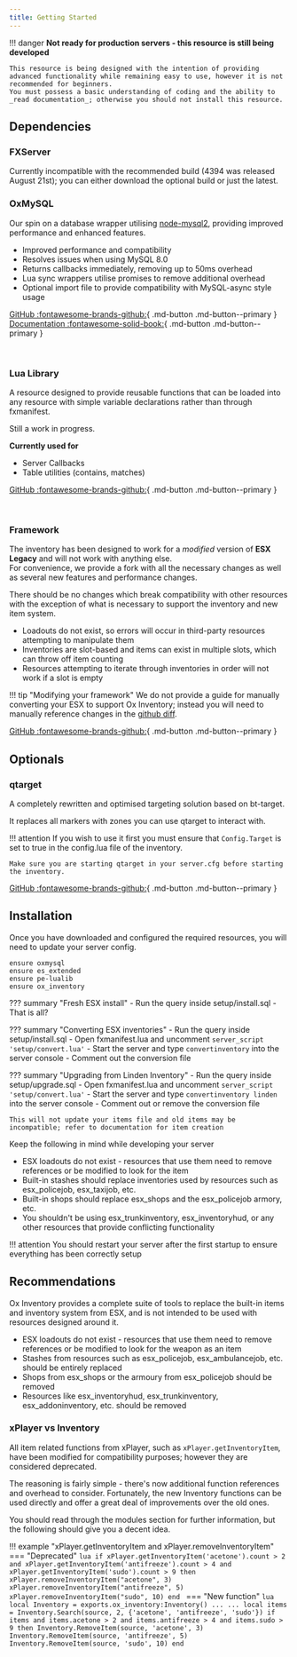 ```yaml
---
title: Getting Started
---
```

!!! danger
	**Not ready for production servers - this resource is still being developed**

	This resource is being designed with the intention of providing advanced functionality while remaining easy to use, however it is not recommended for beginners.
	You must possess a basic understanding of coding and the ability to _read documentation_; otherwise you should not install this resource.

## Dependencies

### FXServer
Currently incompatible with the recommended build (4394 was released August 21st); you can either download the optional build or just the latest.

### OxMySQL
Our spin on a database wrapper utilising [node-mysql2](https://github.com/sidorares/node-mysql2), providing improved performance and enhanced features.

- Improved performance and compatibility
- Resolves issues when using MySQL 8.0
- Returns callbacks immediately, removing up to 50ms overhead
- Lua sync wrappers utilise promises to remove additional overhead
- Optional import file to provide compatibility with MySQL-async style usage

[GitHub :fontawesome-brands-github:](https://github.com/overextended/oxmysql/releases){ .md-button .md-button--primary }	[Documentation :fontawesome-solid-book:](https://overextended.github.io/oxmysql){ .md-button .md-button--primary }

<br>

### Lua Library
A resource designed to provide reusable functions that can be loaded into any resource with simple variable declarations rather than through fxmanifest.

Still a work in progress.  

**Currently used for**  
- Server Callbacks
- Table utilities (contains, matches)

[GitHub :fontawesome-brands-github:](https://github.com/project-error/pe-lualib){ .md-button .md-button--primary }

<br>

### Framework
The inventory has been designed to work for a _modified_ version of **ESX Legacy** and will not work with anything else.  
For convenience, we provide a fork with all the necessary changes as well as several new features and performance changes.  

There should be no changes which break compatibility with other resources with the exception of what is necessary to support the inventory and new item system.  
- Loadouts do not exist, so errors will occur in third-party resources attempting to manipulate them
- Inventories are slot-based and items can exist in multiple slots, which can throw off item counting
- Resources attempting to iterate through inventories in order will not work if a slot is empty

!!! tip "Modifying your framework"
	We do not provide a guide for manually converting your ESX to support Ox Inventory; instead you will need to manually reference changes in the [github diff](https://github.com/overextended/es_extended/compare/58042fb6926769aeab35fe26fa98d568971ba0be...ox).

[GitHub :fontawesome-brands-github:](https://github.com/overextended/es_extended){ .md-button .md-button--primary }

## Optionals
### qtarget
A completely rewritten and optimised targeting solution based on bt-target.

It replaces all markers with zones you can use qtarget to interact with.

!!! attention
	If you wish to use it first you must ensure that `Config.Target` is set to true in the config.lua file of the inventory.

	Make sure you are starting qtarget in your server.cfg before starting the inventory.

[GitHub :fontawesome-brands-github:](https://github.com/overextended/qtarget){ .md-button .md-button--primary }

## Installation
Once you have downloaded and configured the required resources, you will need to update your server config.
```
ensure oxmysql
ensure es_extended
ensure pe-lualib
ensure ox_inventory
```

??? summary "Fresh ESX install"
	- Run the query inside setup/install.sql
	- That is all?

??? summary "Converting ESX inventories"
	- Run the query inside setup/install.sql
	- Open fxmanifest.lua and uncomment `server_script 'setup/convert.lua'`
	- Start the server and type `convertinventory` into the server console
	- Comment out the conversion file

??? summary "Upgrading from Linden Inventory"
	- Run the query inside setup/upgrade.sql
	- Open fxmanifest.lua and uncomment `server_script 'setup/convert.lua'`
	- Start the server and type `convertinventory linden` into the server console
	- Comment out or remove the conversion file
	
	This will not update your items file and old items may be incompatible; refer to documentation for item creation

Keep the following in mind while developing your server

- ESX loadouts do not exist - resources that use them need to remove references or be modified to look for the item
- Built-in stashes should replace inventories used by resources such as esx_policejob, esx_taxijob, etc.
- Built-in shops should replace esx_shops and the esx_policejob armory, etc.
- You shouldn't be using esx_trunkinventory, esx_inventoryhud, or any other resources that provide conflicting functionality

!!! attention
	You should restart your server after the first startup to ensure everything has been correctly setup


## Recommendations
Ox Inventory provides a complete suite of tools to replace the built-in items and inventory system from ESX, and is not intended to be used with resources designed around it.

- ESX loadouts do not exist - resources that use them need to remove references or be modified to look for the weapon as an item
- Stashes from resources such as esx_policejob, esx_ambulancejob, etc. should be entirely replaced
- Shops from esx_shops or the armoury from esx_policejob should be removed
- Resources like esx_inventoryhud, esx_trunkinventory, esx_addoninventory, etc. should be removed

### xPlayer vs Inventory
All item related functions from xPlayer, such as `xPlayer.getInventoryItem`, have been modified for compatibility purposes; however they are considered deprecated.

The reasoning is fairly simple - there's now additional function references and overhead to consider. Fortunately, the new Inventory functions can be used directly and offer a great deal of improvements over the old ones.

You should read through the modules section for further information, but the following should give you a decent idea.

!!! example "xPlayer.getInventoryItem and xPlayer.removeInventoryItem"
	=== "Deprecated"
		```lua
		if xPlayer.getInventoryItem('acetone').count > 2 and xPlayer.getInventoryItem('antifreeze').count > 4 and xPlayer.getInventoryItem('sudo').count > 9 then 
			xPlayer.removeInventoryItem("acetone", 3)
			xPlayer.removeInventoryItem("antifreeze", 5)
			xPlayer.removeInventoryItem("sudo", 10)
		end
		```
	=== "New function"
		```lua
		local Inventory = exports.ox_inventory:Inventory()
		...
		...
		local items = Inventory.Search(source, 2, {'acetone', 'antifreeze', 'sudo'})
		if items and items.acetone > 2 and items.antifreeze > 4 and items.sudo > 9 then
			Inventory.RemoveItem(source, 'acetone', 3)
			Inventory.RemoveItem(source, 'antifreeze', 5)
			Inventory.RemoveItem(source, 'sudo', 10)
		end
		```
